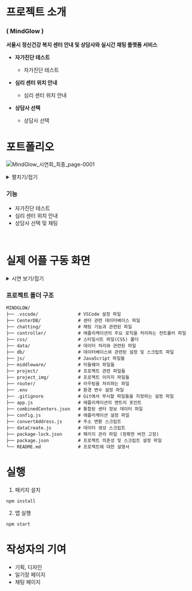 # 프로젝트 소개

### ( MindGlow )

**서울시 정신건강 복지 센터 안내 및 상담사와 실시간 채팅 플랫폼 서비스**

* **자가진단 테스트**
   * 자가진단 테스트

* **심리 센터 위치 안내**
    * 심리 센터 위치 안내

* **상담사 선택**
    * 상담사 선택


# 포트폴리오
![MindGlow_시연회_최종_page-0001](https://github.com/user-attachments/assets/7db99ba6-0b5f-4614-970b-66b7e6da15fa)

<details>
  <summary>펼치기/접기</summary>

<!-- ![MindGlow_시연회_최종_page-0001](https://github.com/user-attachments/assets/7db99ba6-0b5f-4614-970b-66b7e6da15fa) -->
![MindGlow_시연회_최종_page-0002](https://github.com/user-attachments/assets/71cb0119-d24c-4ced-bc63-922bab6b9d0a)
![MindGlow_시연회_최종_page-0003](https://github.com/user-attachments/assets/73398c7d-7119-4d13-b99d-7026d6bc8114)
![MindGlow_시연회_최종_page-0004](https://github.com/user-attachments/assets/cedd0e63-5f16-43ef-83d3-4487250a68a5)
![MindGlow_시연회_최종_page-0005](https://github.com/user-attachments/assets/c80ca776-c91f-4703-b428-80fc9f242071)
![MindGlow_시연회_최종_page-0006](https://github.com/user-attachments/assets/7fba6945-321b-4290-8326-cf5c49266d77)
![MindGlow_시연회_최종_page-0007](https://github.com/user-attachments/assets/fa33987e-ff84-43ea-b0d3-ec4bc7447ee3)
![MindGlow_시연회_최종_page-0008](https://github.com/user-attachments/assets/2174630d-a94b-43d4-aaf4-15fe00bd3c07)
![MindGlow_시연회_최종_page-0009](https://github.com/user-attachments/assets/a93dff75-cdba-49d8-b268-2666f85d5fd2)
![MindGlow_시연회_최종_page-0010](https://github.com/user-attachments/assets/14806e2e-0258-45e9-8c95-eeed911096e3)
![MindGlow_시연회_최종_page-0011](https://github.com/user-attachments/assets/eba41398-6183-4519-b14e-cd150ac465fe)
![MindGlow_시연회_최종_page-0012](https://github.com/user-attachments/assets/a746b58f-3a5d-4b03-858a-2de3589c95df)
![MindGlow_시연회_최종_page-0013](https://github.com/user-attachments/assets/7ed1b587-bfdf-4e81-a9fa-707005516201)
![MindGlow_시연회_최종_page-0014](https://github.com/user-attachments/assets/6a37bc74-f1ad-4eb0-92b4-63e93bd09e32)
![MindGlow_시연회_최종_page-0015](https://github.com/user-attachments/assets/d4c23bde-2f05-43be-b49e-d2042dc4e56a)
![MindGlow_시연회_최종_page-0016](https://github.com/user-attachments/assets/6aada36c-f15b-4fdb-b6cb-3fc2553c1287)
![MindGlow_시연회_최종_page-0017](https://github.com/user-attachments/assets/7df10fb4-5f77-4c45-9ec4-beaf944f0889)
![MindGlow_시연회_최종_page-0018](https://github.com/user-attachments/assets/01ca6a5e-82fa-40e2-9f00-f73bea3287bf)
![MindGlow_시연회_최종_page-0019](https://github.com/user-attachments/assets/55315c9c-261d-4ecb-bcf9-19118c314bde)
![MindGlow_시연회_최종_page-0020](https://github.com/user-attachments/assets/cb3d090d-5b1a-4b2d-befe-66058e397201)
![MindGlow_시연회_최종_page-0021](https://github.com/user-attachments/assets/3fea969c-f19c-43db-a89f-ad97d07de774)
![MindGlow_시연회_최종_page-0022](https://github.com/user-attachments/assets/c071947f-ee76-40c2-80c6-4b08d40a0aab)
![MindGlow_시연회_최종_page-0023](https://github.com/user-attachments/assets/d2a78683-6dfe-4256-9adc-d10f60158b55)
![MindGlow_시연회_최종_page-0024](https://github.com/user-attachments/assets/efbfce9b-92d7-44bf-af01-3381087b9fef) 


* 상세기획서 
![MindWhisper_MindGlow_상세기획서-이미지-0](https://github.com/user-attachments/assets/5ab22168-d8f6-4dc9-9bd0-0a9a998a5594)
![MindWhisper_MindGlow_상세기획서-이미지-1](https://github.com/user-attachments/assets/df4d677d-cbf6-4d0c-800d-0b06b2099794)
![MindWhisper_MindGlow_상세기획서-이미지-2](https://github.com/user-attachments/assets/f1b9dc36-3260-4a95-97e4-1cf6ccd51fb1)
![MindWhisper_MindGlow_상세기획서-이미지-3](https://github.com/user-attachments/assets/05b9f834-8c07-4e92-9f95-8e3d20ed8f56)
![MindWhisper_MindGlow_상세기획서-이미지-4](https://github.com/user-attachments/assets/1eacf6d0-eba2-4f9c-b0a3-3216426bf2e8)
![MindWhisper_MindGlow_상세기획서-이미지-5](https://github.com/user-attachments/assets/d3260001-5a95-4cca-90d8-1779e50ddada)
![MindWhisper_MindGlow_상세기획서-이미지-6](https://github.com/user-attachments/assets/627fe7a8-4f2a-45cf-b14c-75009c7eea42)
![MindWhisper_MindGlow_상세기획서-이미지-7](https://github.com/user-attachments/assets/51287594-d756-4c5c-9ad4-7ae243dc57f9)
![MindWhisper_MindGlow_상세기획서-이미지-8](https://github.com/user-attachments/assets/4611e58f-772c-4b37-9d4a-595d04e4d928)
![MindWhisper_MindGlow_상세기획서-이미지-9](https://github.com/user-attachments/assets/564d4fe3-0108-4cbb-b6c3-2901ce6c3b07)
![MindWhisper_MindGlow_상세기획서-이미지-10](https://github.com/user-attachments/assets/2cf722ab-a30b-45d5-8d3f-281ee48741cb)


 
 </details>


 ### 기능

* 자가진단 테스트
* 심리 센터 위치 안내
* 상담사 선택 및 채팅 

</br>

# 실제 어플 구동 화면
<details>
  <summary>시연 보기/접기</summary>

 <center><img src="" alt="Demo GIF" width="360" height="640"></center>

</details>


### 프로젝트 폴더 구조
```
MINDGLOW/
├── .vscode/               # VSCode 설정 파일
├── CenterDB/              # 센터 관련 데이터베이스 파일
├── chatting/              # 채팅 기능과 관련된 파일
├── controller/            # 애플리케이션의 주요 로직을 처리하는 컨트롤러 파일
├── css/                   # 스타일시트 파일(CSS) 폴더
├── data/                  # 데이터 처리와 관련된 파일
├── db/                    # 데이터베이스와 관련된 설정 및 스크립트 파일
├── js/                    # JavaScript 파일들
├── middleware/            # 미들웨어 파일들
├── project/               # 프로젝트 관련 파일들
├── project_img/           # 프로젝트 이미지 파일들
├── router/                # 라우팅을 처리하는 파일
├── .env                   # 환경 변수 설정 파일
├── .gitignore             # Git에서 무시할 파일들을 지정하는 설정 파일
├── app.js                 # 애플리케이션의 엔트리 포인트
├── combinedCenters.json   # 통합된 센터 정보 데이터 파일
├── config.js              # 애플리케이션 설정 파일
├── convertAddress.js      # 주소 변환 스크립트
├── dataCreate.js          # 데이터 생성 스크립트
├── package-lock.json      # 패키지 관리 파일 (정확한 버전 고정)
├── package.json           # 프로젝트 의존성 및 스크립트 설정 파일
└── README.md              # 프로젝트에 대한 설명서
```


# 실행
1. 패키지 설치
```
npm install
```

2. 앱 실행
```
npm start
```

# 작성자의 기여

* 기획, 디자인
* 일기장 페이지
* 채팅 페이지

